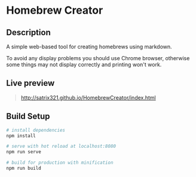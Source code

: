 # Homebrew Creator

## Description

A simple web-based tool for creating homebrews using markdown. 

To avoid any display problems you should use Chrome browser, otherwise some things may not display correctly and printing won't work.

## Live preview

> http://satrix321.github.io/HomebrewCreator/index.html

## Build Setup

``` bash
# install dependencies
npm install

# serve with hot reload at localhost:8080
npm run serve

# build for production with minification
npm run build
```